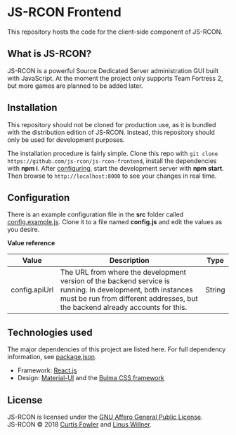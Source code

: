 # JS-RCON Frontend

This repository hosts the code for the client-side component of JS-RCON.

## What is JS-RCON?

JS-RCON is a powerful Source Dedicated Server administration GUI built with JavaScript. At the moment the project only supports Team Fortress 2, but more games are planned to be added later.

## Installation

This repository should not be cloned for production use, as it is bundled with the distribution edition of JS-RCON. Instead, this repository should only be used for development purposes.

The installation procedure is fairly simple. Clone this repo with `git clone https://github.com/js-rcon/js-rcon-frontend`, install the dependencies with **npm i**. After [configuring](#configuration), start the development server with **npm start**. Then browse to `http://localhost:8000` to see your changes in real time.

## Configuration

There is an example configuration file in the **src** folder called [config.example.js](src/config.example.js). Clone it to a file named **config.js** and edit the values as you desire.

**Value reference**

| Value | Description | Type |
| ----- | ----------- | ---- |
| config.apiUrl | The URL from where the development version of the backend service is running. In development, both instances must be run from different addresses, but the backend already accounts for this. | String |

## Technologies used

The major dependencies of this project are listed here. For full dependency information, see [package.json](package.json).

* Framework: [React.js](https://reactjs.org)
* Design: [Material-UI](https://material-ui.com) and the [Bulma CSS framework](https://bulma.io)

## License

JS-RCON is licensed under the [GNU Affero General Public License](LICENSE).<br>
JS-RCON © 2018 [Curtis Fowler](https://github.com/caf203) and [Linus Willner](https://github.com/linuswillner).

